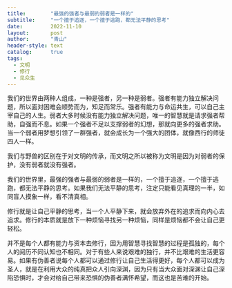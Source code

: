 ```yaml
---
title:        "最强的强者与最弱的弱者是一样的"
subtitle:     "一个擅于追逐，一个擅于逃跑，都无法平静的思考"
date:         2022-11-10
layout:       post
author:       "青山"
header-style: text
catalog:      true
tags:
  - 文明
  - 修行
  - 见众生
---
```


我们的世界由两种人组成，一种是强者，另一种是弱者。强者有能力独立解决问题，所以面对困难会顺势而为，知足而常乐。强者有能力与命运共生，可以自己主宰自己的人生。弱者大多时候没有能力独立解决问题，唯一的智慧就是请求强者帮助，自强而不息。如果一个强者不足以支撑弱者的幻想，那就向更多的强者求助。当一个弱者用梦想引领了一群强者，就会成长为一个强大的团体，就像西行的师徒四人一样。

我们与野兽的区别在于对文明的传承，而文明之所以被称为文明是因为对弱者的保护，没有弱者就没有强者。

我们的世界里，最强的强者与最弱的弱者是一样的，一个擅于追逐，一个擅于逃跑，都无法平静的思考。如果我们无法平静的思考，注定只能看见真理的一半，如同盲人摸象一样，看不清真相。

修行就是让自己平静的思考，当一个人平静下来，就会放弃外在的追求而向内心去追求。修行的本质就是放下一种烦恼寻找另一种烦恼，同样是烦恼都不会让自己更轻松。

并不是每个人都有能力与资本去修行，因为用智慧寻找智慧的过程是孤独的，每个人的阅历不同认知也不相同。对于有些人来说艰难的独行，并不比艰难的生活更容易。如果有伪善者说每个人都可以通过修行让自己生活得更好，每个人都可以成为圣人，就是在利用大众的纯真把众人引向深渊，因为只有当大众面对深渊让自己深陷恐惧时，才会对给自己带来恐惧的伪善者满怀希望，而这也是苦难的开始。